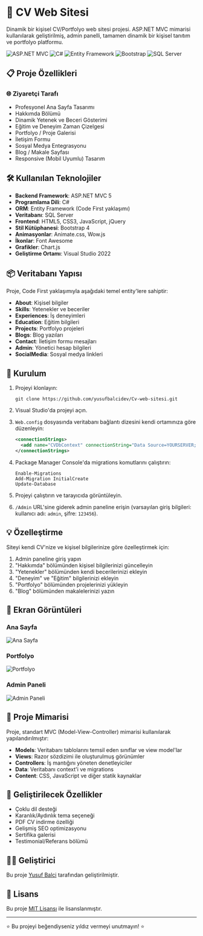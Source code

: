 # 🚀 CV Web Sitesi

Dinamik bir kişisel CV/Portfolyo web sitesi projesi. ASP.NET MVC mimarisi kullanılarak geliştirilmiş, admin panelli, tamamen dinamik bir kişisel tanıtım ve portfolyo platformu.

![ASP.NET MVC](https://img.shields.io/badge/ASP.NET%20MVC-5C2D91?style=for-the-badge&logo=.net&logoColor=white)
![C#](https://img.shields.io/badge/C%23-239120?style=for-the-badge&logo=c-sharp&logoColor=white)
![Entity Framework](https://img.shields.io/badge/Entity%20Framework-512BD4?style=for-the-badge&logo=.net&logoColor=white)
![Bootstrap](https://img.shields.io/badge/Bootstrap-7952B3?style=for-the-badge&logo=bootstrap&logoColor=white)
![SQL Server](https://img.shields.io/badge/SQL%20Server-CC2927?style=for-the-badge&logo=microsoft-sql-server&logoColor=white)

## 📋 Proje Özellikleri

### 🌐 Ziyaretçi Tarafı
- Profesyonel Ana Sayfa Tasarımı
- Hakkımda Bölümü
- Dinamik Yetenek ve Beceri Gösterimi
- Eğitim ve Deneyim Zaman Çizelgesi
- Portfolyo / Proje Galerisi
- İletişim Formu
- Sosyal Medya Entegrasyonu
- Blog / Makale Sayfası
- Responsive (Mobil Uyumlu) Tasarım

## 🛠️ Kullanılan Teknolojiler

- **Backend Framework**: ASP.NET MVC 5
- **Programlama Dili**: C#
- **ORM**: Entity Framework (Code First yaklaşımı)
- **Veritabanı**: SQL Server
- **Frontend**: HTML5, CSS3, JavaScript, jQuery
- **Stil Kütüphanesi**: Bootstrap 4
- **Animasyonlar**: Animate.css, Wow.js
- **İkonlar**: Font Awesome
- **Grafikler**: Chart.js
- **Geliştirme Ortamı**: Visual Studio 2022

## 📦 Veritabanı Yapısı

Proje, Code First yaklaşımıyla aşağıdaki temel entity'lere sahiptir:

- **About**: Kişisel bilgiler
- **Skills**: Yetenekler ve beceriler
- **Experiences**: İş deneyimleri
- **Education**: Eğitim bilgileri
- **Projects**: Portfolyo projeleri
- **Blogs**: Blog yazıları
- **Contact**: İletişim formu mesajları
- **Admin**: Yönetici hesap bilgileri
- **SocialMedia**: Sosyal medya linkleri

## 🚀 Kurulum

1. Projeyi klonlayın:
   ```
   git clone https://github.com/yusufbalcidev/Cv-web-sitesi.git
   ```

2. Visual Studio'da projeyi açın.

3. `Web.config` dosyasında veritabanı bağlantı dizesini kendi ortamınıza göre düzenleyin:
   ```xml
   <connectionStrings>
     <add name="CVDbContext" connectionString="Data Source=YOURSERVER;Initial Catalog=CVDatabase;Integrated Security=True;" providerName="System.Data.SqlClient" />
   </connectionStrings>
   ```

4. Package Manager Console'da migrations komutlarını çalıştırın:
   ```
   Enable-Migrations
   Add-Migration InitialCreate
   Update-Database
   ```

5. Projeyi çalıştırın ve tarayıcıda görüntüleyin.

6. `/Admin` URL'sine giderek admin paneline erişin (varsayılan giriş bilgileri: kullanıcı adı: `admin`, şifre: `123456`).

## 💡 Özelleştirme

Siteyi kendi CV'nize ve kişisel bilgilerinize göre özelleştirmek için:

1. Admin paneline giriş yapın
2. "Hakkımda" bölümünden kişisel bilgilerinizi güncelleyin
3. "Yetenekler" bölümünden kendi becerilerinizi ekleyin
4. "Deneyim" ve "Eğitim" bilgilerinizi ekleyin
5. "Portfolyo" bölümünden projelerinizi yükleyin
6. "Blog" bölümünden makalelerinizi yazın

## 📸 Ekran Görüntüleri

### Ana Sayfa
![Ana Sayfa](/screenshots/anasayfa.png)

### Portfolyo
![Portfolyo](/screenshots/portfolyo.png)

### Admin Paneli
![Admin Paneli](/screenshots/admin-panel.png)

## 🔄 Proje Mimarisi

Proje, standart MVC (Model-View-Controller) mimarisi kullanılarak yapılandırılmıştır:

- **Models**: Veritabanı tablolarını temsil eden sınıflar ve view model'lar
- **Views**: Razor sözdizimi ile oluşturulmuş görünümler
- **Controllers**: İş mantığını yöneten denetleyiciler
- **Data**: Veritabanı context'i ve migrations
- **Content**: CSS, JavaScript ve diğer statik kaynaklar

## 🔮 Geliştirilecek Özellikler

- Çoklu dil desteği
- Karanlık/Aydınlık tema seçeneği
- PDF CV indirme özelliği
- Gelişmiş SEO optimizasyonu
- Sertifika galerisi
- Testimonial/Referans bölümü

## 👨‍💻 Geliştirici

Bu proje [Yusuf Balci](https://github.com/yusufbalcidev) tarafından geliştirilmiştir.

## 📄 Lisans

Bu proje [MIT Lisansı](LICENSE) ile lisanslanmıştır.

---

⭐ Bu projeyi beğendiyseniz yıldız vermeyi unutmayın! ⭐
